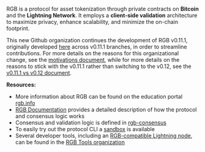 RGB is a protocol for asset tokenization through private contracts on **Bitcoin** and the **Lightning Network**. It employs a **client-side validation** architecture to maximize privacy, enhance scalability, and minimize the on-chain footprint.

This new Github organization continues the development of RGB v0.11.1, originally developed [here](https://github.com/RGB-WG) across v0.11.1 branches, in order to streamline contributions.
For more details on the reasons for this organizational change, see the
[motivations document](../MOTIVATIONS.md), while for more details on the
reasons to stick with the v0.11.1 rather than switching to the v0.12, see the
[v0.11.1 vs v0.12 document](../WHY_v0.11.1.md).

**Resources:**

- More information about RGB can be found on the education portal [rgb.info](https://rgb.info)
- [RGB Documentation](https://github.com/rgb-protocol/RGB-Documentation) provides a detailed description of how the protocol and consensus logic works
- Consensus and validation logic is defined in [rgb-consensus](https://github.com/rgb-protocol/rgb-consensus)
- To easily try out the protocol CLI a [sandbox](https://github.com/rgb-protocol/rgb-sandbox) is available
- Several developer tools, including an [RGB-compatible Lightning node](https://github.com/RGB-Tools/rgb-lightning-node), can be found in the [RGB Tools organization](https://github.com/RGB-Tools/)
